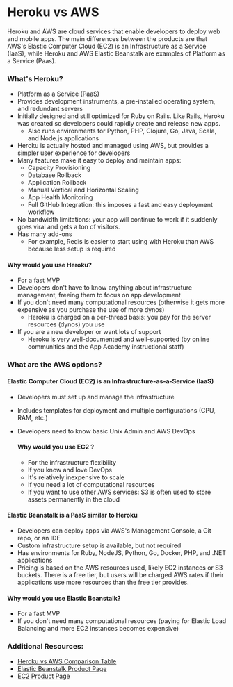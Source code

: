 # Heroku vs AWS

Heroku and AWS are cloud services that enable developers to deploy
web and mobile apps. The main differences between the products are 
that AWS's Elastic Computer Cloud (EC2) is an Infrastructure as a 
Service (IaaS), while Heroku and AWS Elastic Beanstalk are examples
of Platform as a Service (Paas). 


### What's Heroku?
- Platform as a Service (PaaS)
- Provides development instruments, a pre-installed operating system,
and redundant servers
- Initially designed and still optimized for Ruby on Rails. Like
Rails, Heroku was created so developers could rapidly create and 
release new apps. 
  - Also runs environments for Python, PHP, Clojure, Go, Java, Scala,
  and Node.js applications
- Heroku is actually hosted and managed using AWS, but provides a 
  simpler user experience for developers 
- Many features make it easy to deploy and maintain apps:
  - Capacity Provisioning
  - Database Rollback
  - Application Rollback
  - Manual Vertical and Horizontal Scaling
  - App Health Monitoring
  - Full GitHub Integration: this imposes a fast and easy deployment
  workflow
- No bandwidth limitations: your app will continue to work if it
suddenly goes viral and gets a ton of visitors.
- Has many add-ons
  - For example, Redis is easier to start using with Heroku than AWS because less
  setup is required

#### Why would you use Heroku?
  - For a fast MVP
  - Developers don't have to know anything about infrastructure 
    management, freeing them to focus on app development
  - If you don't need many computational resources (otherwise it
    gets more expensive as you purchase the use of more dynos)
    - Heroku is charged on a per-thread basis: you pay for the server 
    resources (dynos) you use
  - If you are a new developer or want lots of support
    - Heroku is very well-documented and well-supported (by online 
    communities and the App Academy instructional staff)


### What are the AWS options?
#### Elastic Computer Cloud (EC2) is an Infrastructure-as-a-Service (IaaS)
  - Developers must set up and manage the infrastructure
  - Includes templates for deployment and multiple configurations
  (CPU, RAM, etc.)
  - Developers need to know basic Unix Admin and AWS DevOps
  
    #### Why would you use EC2 ?
    - For the infrastructure flexibility
    - If you know and love DevOps
    - It's relatively inexpensive to scale
    - If you need a lot of computational resources
    - If you want to use other AWS services: S3 is often used to store
    assets permanently in the cloud

#### Elastic Beanstalk is a PaaS similar to Heroku
- Developers can deploy apps via AWS's Management Console, a Git repo,
or an IDE
- Custom infrastructure setup is available, but not required
- Has environments for Ruby, NodeJS, Python, Go, Docker, PHP, and .NET
applications
- Pricing is based on the AWS resources used, likely EC2 instances or
S3 buckets. There is a free tier, but users will be charged AWS rates
if their applications use more resources than the free tier provides.

#### Why would you use Elastic Beanstalk?
  - For a fast MVP
  - If you don't need many computational resources (paying for Elastic Load
    Balancing and more EC2 instances becomes expensive)


### Additional Resources:
- [Heroku vs AWS Comparison Table][comparison-table]
- [Elastic Beanstalk Product Page][elastic-beanstalk]
- [EC2 Product Page][ec2]

[comparison-table]: https://dzone.com/articles/heroku-or-amazon-web-services-which-is-best-for-your-startup

[elastic-beanstalk]: https://aws.amazon.com/elasticbeanstalk/
[heroku]: https://www.heroku.com/platform
[ec2]: https://aws.amazon.com/ec2/
